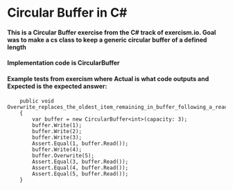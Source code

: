 # Circular Buffer in C#
#### This is a Circular Buffer exercise from the C# track of exercism.io.  Goal was to make a cs class to keep a generic circular buffer of a defined length

#### Implementation code is CircularBuffer
#### Example tests from exercism where Actual is what code outputs and Expected is the expected answer:
```
    public void Overwrite_replaces_the_oldest_item_remaining_in_buffer_following_a_read()
    {
        var buffer = new CircularBuffer<int>(capacity: 3);
        buffer.Write(1);
        buffer.Write(2);
        buffer.Write(3);
        Assert.Equal(1, buffer.Read());
        buffer.Write(4);
        buffer.Overwrite(5);
        Assert.Equal(3, buffer.Read());
        Assert.Equal(4, buffer.Read());
        Assert.Equal(5, buffer.Read());
    }

```
